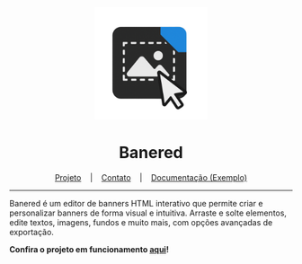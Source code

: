 <p align="center">
  <img src="/src/assets/icon.png" alt="Banered Showcase" width="200"/>
</p>

<h1 align="center">Banered</h1>

<p align="center">
  <a href="LINK_PARA_SEU_REPOSITORIO_OU_SITE" target="_blank">Projeto</a>
  &nbsp;&nbsp;&nbsp;|&nbsp;&nbsp;&nbsp;
  <a href="LINK_PARA_SEU_LINKEDIN_OU_CONTATO" target="_blank">Contato</a>
  &nbsp;&nbsp;&nbsp;|&nbsp;&nbsp;&nbsp;
  <a href="LINK_PARA_OUTRO_RECURSO_IMPORTANTE" target="_blank">Documentação (Exemplo)</a>
</p>

---

Banered é um editor de banners HTML interativo que permite criar e personalizar banners de forma visual e intuitiva. Arraste e solte elementos, edite textos, imagens, fundos e muito mais, com opções avançadas de exportação.

**Confira o projeto em funcionamento [aqui](LINK_PARA_O_PROJETO_DEPLOYADO_OU_REPOSITORIO)!**
